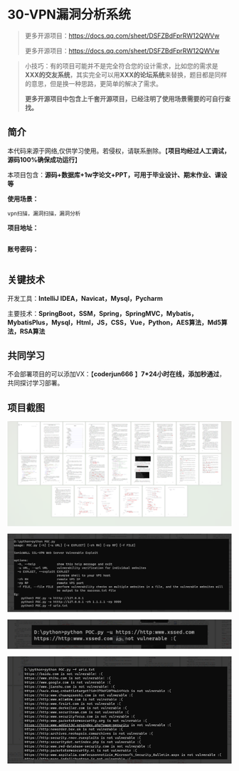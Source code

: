 # 30-VPN漏洞分析系统

> 更多开源项目：https://docs.qq.com/sheet/DSFZBdFprRW12QWVw
>
> 更多开源项目：https://docs.qq.com/sheet/DSFZBdFprRW12QWVw

> 小技巧：有的项目可能并不是完全符合您的设计需求，比如您的需求是**XXX的交友系统**，其实完全可以用**XXX的论坛系统**来替换，题目都是同样的意思，但是换一种思路，更简单的解决了需求。
>
> **更多开源项目中包含上千套开源项目，已经注明了使用场景需要的可自行查找。**



## 简介

本代码来源于网络,仅供学习使用。若侵权，请联系删除。【**项目均经过人工调试，源码100%确保成功运行**】

本项目包含：**源码+数据库+1w字论文+PPT，可用于毕业设计、期末作业、课设等**

**使用场景：**

```
vpn扫描，漏洞扫描，漏洞分析
```

**项目地址：**

```

```

**账号密码：**

```

```



## 关键技术

开发工具：**IntelliJ IDEA，Navicat，Mysql，Pycharm**

主要技术：**SpringBoot，SSM，Spring，SpringMVC，Mybatis，MybatisPlus，Mysql，Html，JS，CSS，Vue，Python，AES算法，Md5算法，RSA算法**



## 共同学习

不会部署项目的可以添加VX：【**coderjun666**  】**7*24小时在线，添加秒通过**，共同探讨学习部署。



## 项目截图

![image-20240813204406181](./项目截图/image-20240813204406181.png)

![image-20240813204416316](./项目截图/image-20240813204416316.png)

![image-20240813204424083](./项目截图/image-20240813204424083.png)

![image-20240813204431718](./项目截图/image-20240813204431718.png)
